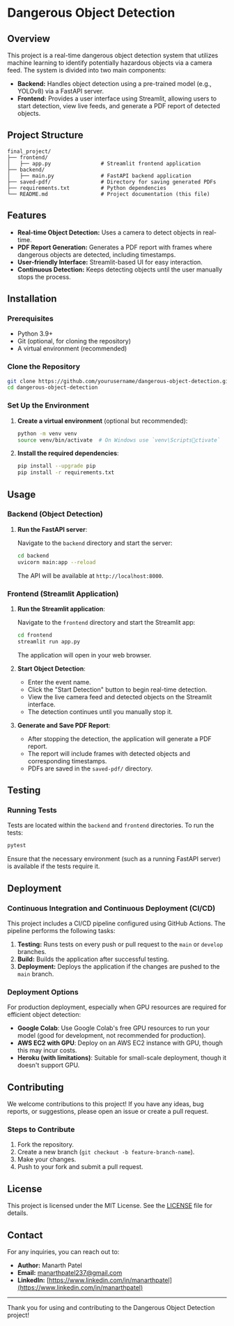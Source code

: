 
# Dangerous Object Detection

## Overview

This project is a real-time dangerous object detection system that utilizes machine learning to identify potentially hazardous objects via a camera feed. The system is divided into two main components:
- **Backend:** Handles object detection using a pre-trained model (e.g., YOLOv8) via a FastAPI server.
- **Frontend:** Provides a user interface using Streamlit, allowing users to start detection, view live feeds, and generate a PDF report of detected objects.

## Project Structure

```
final_project/
├── frontend/
│   ├── app.py                # Streamlit frontend application
├── backend/
│   ├── main.py               # FastAPI backend application
├── saved-pdf/                # Directory for saving generated PDFs
├── requirements.txt          # Python dependencies
└── README.md                 # Project documentation (this file)
```

## Features

- **Real-time Object Detection:** Uses a camera to detect objects in real-time.
- **PDF Report Generation:** Generates a PDF report with frames where dangerous objects are detected, including timestamps.
- **User-friendly Interface:** Streamlit-based UI for easy interaction.
- **Continuous Detection:** Keeps detecting objects until the user manually stops the process.

## Installation

### Prerequisites

- Python 3.9+
- Git (optional, for cloning the repository)
- A virtual environment (recommended)

### Clone the Repository

```bash
git clone https://github.com/yourusername/dangerous-object-detection.git
cd dangerous-object-detection
```

### Set Up the Environment

1. **Create a virtual environment** (optional but recommended):

    ```bash
    python -m venv venv
    source venv/bin/activate  # On Windows use `venv\Scriptsctivate`
    ```

2. **Install the required dependencies**:

    ```bash
    pip install --upgrade pip
    pip install -r requirements.txt
    ```

## Usage

### Backend (Object Detection)

1. **Run the FastAPI server**:

    Navigate to the `backend` directory and start the server:

    ```bash
    cd backend
    uvicorn main:app --reload
    ```

    The API will be available at `http://localhost:8000`.

### Frontend (Streamlit Application)

1. **Run the Streamlit application**:

    Navigate to the `frontend` directory and start the Streamlit app:

    ```bash
    cd frontend
    streamlit run app.py
    ```

    The application will open in your web browser.

2. **Start Object Detection**:

    - Enter the event name.
    - Click the "Start Detection" button to begin real-time detection.
    - View the live camera feed and detected objects on the Streamlit interface.
    - The detection continues until you manually stop it.

3. **Generate and Save PDF Report**:

    - After stopping the detection, the application will generate a PDF report.
    - The report will include frames with detected objects and corresponding timestamps.
    - PDFs are saved in the `saved-pdf/` directory.

## Testing

### Running Tests

Tests are located within the `backend` and `frontend` directories. To run the tests:

```bash
pytest
```

Ensure that the necessary environment (such as a running FastAPI server) is available if the tests require it.

## Deployment

### Continuous Integration and Continuous Deployment (CI/CD)

This project includes a CI/CD pipeline configured using GitHub Actions. The pipeline performs the following tasks:

1. **Testing:** Runs tests on every push or pull request to the `main` or `develop` branches.
2. **Build:** Builds the application after successful testing.
3. **Deployment:** Deploys the application if the changes are pushed to the `main` branch.

### Deployment Options

For production deployment, especially when GPU resources are required for efficient object detection:

- **Google Colab**: Use Google Colab's free GPU resources to run your model (good for development, not recommended for production).
- **AWS EC2 with GPU**: Deploy on an AWS EC2 instance with GPU, though this may incur costs.
- **Heroku (with limitations)**: Suitable for small-scale deployment, though it doesn't support GPU.

## Contributing

We welcome contributions to this project! If you have any ideas, bug reports, or suggestions, please open an issue or create a pull request.

### Steps to Contribute

1. Fork the repository.
2. Create a new branch (`git checkout -b feature-branch-name`).
3. Make your changes.
4. Push to your fork and submit a pull request.

## License

This project is licensed under the MIT License. See the [LICENSE](LICENSE) file for details.

## Contact

For any inquiries, you can reach out to:

- **Author:** Manarth Patel
- **Email:** [manarthpatel237@gmail.com](mailto:manarthpatel237@gmail.com)
- **LinkedIn:** [https://www.linkedin.com/in/manarthpatel](https://www.linkedin.com/in/manarthpatel)

---

Thank you for using and contributing to the Dangerous Object Detection project!
